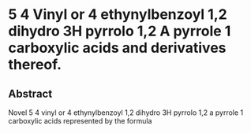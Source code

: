 # 5 4 Vinyl or 4 ethynylbenzoyl 1,2 dihydro 3H pyrrolo 1,2 A pyrrole 1 carboxylic acids and derivatives thereof.

## Abstract
Novel 5 4 vinyl or 4 ethynylbenzoyl 1,2 dihydro 3H pyrrolo 1,2 a pyrrole 1 carboxylic acids represented by the formula